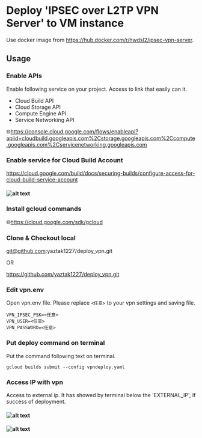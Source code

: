 # Deploy 'IPSEC over L2TP VPN Server' to VM instance

Use docker image from https://hub.docker.com/r/hwdsl2/ipsec-vpn-server.

## Usage
### Enable APIs
Enable following service on your project. Access to link that easily can it.
* Cloud Build API
* Cloud Storage API
* Compute Engine API
* Service Networking API

🌐https://console.cloud.google.com/flows/enableapi?apiid=cloudbuild.googleapis.com%2Cstorage.googleapis.com%2Ccompute.googleapis.com%2Cservicenetworking.googleapis.com

### Enable service for Cloud Build Account
https://cloud.google.com/build/docs/securing-builds/configure-access-for-cloud-build-service-account
#### ![alt text](https://github.com/yaztak1227/deploy_vpn//blob/grant_service_account.png?raw=true)

### Install gcloud commands
🌐https://cloud.google.com/sdk/gcloud

### Clone & Checkout local
git@github.com:yaztak1227/deploy_vpn.git

OR

https://github.com/yaztak1227/deploy_vpn.git

### Edit vpn.env
Open vpn.env file. Please replace `<任意>` to your vpn settings and saving file.
```text
VPN_IPSEC_PSK=<任意>
VPN_USER=<任意>
VPN_PASSWORD=<任意>
```

### Put deploy command on terminal
Put the command following text on terminal.

`gcloud builds submit --config vpndeploy.yaml`

### Access IP with vpn
Access to external ip. It has showed by terminal below the 'EXTERNAL_IP', If success of deployment.
#### ![alt text](https://github.com/yaztak1227/deploy_vpn//blob/main/readme_01.png?raw=true)
#### ![alt text](https://github.com/yaztak1227/deploy_vpn//blob/main/readme_02.png?raw=true)
